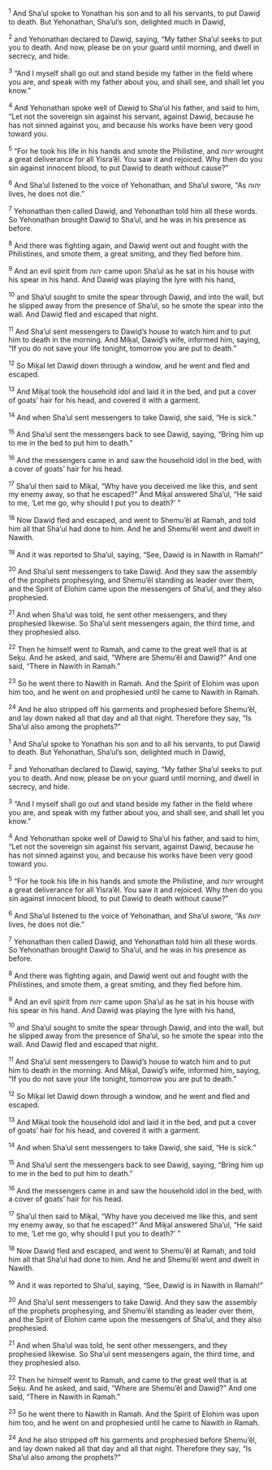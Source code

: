 <sup>1</sup> And Sha’ul spoke to Yonathan his son and to all his servants, to put Dawiḏ to death. But Yehonathan, Sha’ul’s son, delighted much in Dawiḏ,

<sup>2</sup> and Yehonathan declared to Dawiḏ, saying, “My father Sha’ul seeks to put you to death. And now, please be on your guard until morning, and dwell in secrecy, and hide.

<sup>3</sup> “And I myself shall go out and stand beside my father in the field where you are, and speak with my father about you, and shall see, and shall let you know.”

<sup>4</sup> And Yehonathan spoke well of Dawiḏ to Sha’ul his father, and said to him, “Let not the sovereign sin against his servant, against Dawiḏ, because he has not sinned against you, and because his works have been very good toward you.

<sup>5</sup> “For he took his life in his hands and smote the Philistine, and יהוה wrought a great deliverance for all Yisra’ĕl. You saw it and rejoiced. Why then do you sin against innocent blood, to put Dawiḏ to death without cause?”

<sup>6</sup> And Sha’ul listened to the voice of Yehonathan, and Sha’ul swore, “As יהוה lives, he does not die.”

<sup>7</sup> Yehonathan then called Dawiḏ, and Yehonathan told him all these words. So Yehonathan brought Dawiḏ to Sha’ul, and he was in his presence as before.

<sup>8</sup> And there was fighting again, and Dawiḏ went out and fought with the Philistines, and smote them, a great smiting, and they fled before him.

<sup>9</sup> And an evil spirit from יהוה came upon Sha’ul as he sat in his house with his spear in his hand. And Dawiḏ was playing the lyre with his hand,

<sup>10</sup> and Sha’ul sought to smite the spear through Dawiḏ, and into the wall, but he slipped away from the presence of Sha’ul, so he smote the spear into the wall. And Dawiḏ fled and escaped that night.

<sup>11</sup> And Sha’ul sent messengers to Dawiḏ’s house to watch him and to put him to death in the morning. And Miḵal, Dawiḏ’s wife, informed him, saying, “If you do not save your life tonight, tomorrow you are put to death.”

<sup>12</sup> So Miḵal let Dawiḏ down through a window, and he went and fled and escaped.

<sup>13</sup> And Miḵal took the household idol and laid it in the bed, and put a cover of goats’ hair for his head, and covered it with a garment.

<sup>14</sup> And when Sha’ul sent messengers to take Dawiḏ, she said, “He is sick.”

<sup>15</sup> And Sha’ul sent the messengers back to see Dawiḏ, saying, “Bring him up to me in the bed to put him to death.”

<sup>16</sup> And the messengers came in and saw the household idol in the bed, with a cover of goats’ hair for his head.

<sup>17</sup> Sha’ul then said to Miḵal, “Why have you deceived me like this, and sent my enemy away, so that he escaped?” And Miḵal answered Sha’ul, “He said to me, ‘Let me go, why should I put you to death?’ ”

<sup>18</sup> Now Dawiḏ fled and escaped, and went to Shemu’ĕl at Ramah, and told him all that Sha’ul had done to him. And he and Shemu’ĕl went and dwelt in Nawith.

<sup>19</sup> And it was reported to Sha’ul, saying, “See, Dawiḏ is in Nawith in Ramah!”

<sup>20</sup> And Sha’ul sent messengers to take Dawiḏ. And they saw the assembly of the prophets prophesying, and Shemu’ĕl standing as leader over them, and the Spirit of Elohim came upon the messengers of Sha’ul, and they also prophesied.

<sup>21</sup> And when Sha’ul was told, he sent other messengers, and they prophesied likewise. So Sha’ul sent messengers again, the third time, and they prophesied also.

<sup>22</sup> Then he himself went to Ramah, and came to the great well that is at Seḵu. And he asked, and said, “Where are Shemu’ĕl and Dawiḏ?” And one said, “There in Nawith in Ramah.”

<sup>23</sup> So he went there to Nawith in Ramah. And the Spirit of Elohim was upon him too, and he went on and prophesied until he came to Nawith in Ramah.

<sup>24</sup> And he also stripped off his garments and prophesied before Shemu’ĕl, and lay down naked all that day and all that night. Therefore they say, “Is Sha’ul also among the prophets?”

<sup>1</sup> And Sha’ul spoke to Yonathan his son and to all his servants, to put Dawiḏ to death. But Yehonathan, Sha’ul’s son, delighted much in Dawiḏ,

<sup>2</sup> and Yehonathan declared to Dawiḏ, saying, “My father Sha’ul seeks to put you to death. And now, please be on your guard until morning, and dwell in secrecy, and hide.

<sup>3</sup> “And I myself shall go out and stand beside my father in the field where you are, and speak with my father about you, and shall see, and shall let you know.”

<sup>4</sup> And Yehonathan spoke well of Dawiḏ to Sha’ul his father, and said to him, “Let not the sovereign sin against his servant, against Dawiḏ, because he has not sinned against you, and because his works have been very good toward you.

<sup>5</sup> “For he took his life in his hands and smote the Philistine, and יהוה wrought a great deliverance for all Yisra’ĕl. You saw it and rejoiced. Why then do you sin against innocent blood, to put Dawiḏ to death without cause?”

<sup>6</sup> And Sha’ul listened to the voice of Yehonathan, and Sha’ul swore, “As יהוה lives, he does not die.”

<sup>7</sup> Yehonathan then called Dawiḏ, and Yehonathan told him all these words. So Yehonathan brought Dawiḏ to Sha’ul, and he was in his presence as before.

<sup>8</sup> And there was fighting again, and Dawiḏ went out and fought with the Philistines, and smote them, a great smiting, and they fled before him.

<sup>9</sup> And an evil spirit from יהוה came upon Sha’ul as he sat in his house with his spear in his hand. And Dawiḏ was playing the lyre with his hand,

<sup>10</sup> and Sha’ul sought to smite the spear through Dawiḏ, and into the wall, but he slipped away from the presence of Sha’ul, so he smote the spear into the wall. And Dawiḏ fled and escaped that night.

<sup>11</sup> And Sha’ul sent messengers to Dawiḏ’s house to watch him and to put him to death in the morning. And Miḵal, Dawiḏ’s wife, informed him, saying, “If you do not save your life tonight, tomorrow you are put to death.”

<sup>12</sup> So Miḵal let Dawiḏ down through a window, and he went and fled and escaped.

<sup>13</sup> And Miḵal took the household idol and laid it in the bed, and put a cover of goats’ hair for his head, and covered it with a garment.

<sup>14</sup> And when Sha’ul sent messengers to take Dawiḏ, she said, “He is sick.”

<sup>15</sup> And Sha’ul sent the messengers back to see Dawiḏ, saying, “Bring him up to me in the bed to put him to death.”

<sup>16</sup> And the messengers came in and saw the household idol in the bed, with a cover of goats’ hair for his head.

<sup>17</sup> Sha’ul then said to Miḵal, “Why have you deceived me like this, and sent my enemy away, so that he escaped?” And Miḵal answered Sha’ul, “He said to me, ‘Let me go, why should I put you to death?’ ”

<sup>18</sup> Now Dawiḏ fled and escaped, and went to Shemu’ĕl at Ramah, and told him all that Sha’ul had done to him. And he and Shemu’ĕl went and dwelt in Nawith.

<sup>19</sup> And it was reported to Sha’ul, saying, “See, Dawiḏ is in Nawith in Ramah!”

<sup>20</sup> And Sha’ul sent messengers to take Dawiḏ. And they saw the assembly of the prophets prophesying, and Shemu’ĕl standing as leader over them, and the Spirit of Elohim came upon the messengers of Sha’ul, and they also prophesied.

<sup>21</sup> And when Sha’ul was told, he sent other messengers, and they prophesied likewise. So Sha’ul sent messengers again, the third time, and they prophesied also.

<sup>22</sup> Then he himself went to Ramah, and came to the great well that is at Seḵu. And he asked, and said, “Where are Shemu’ĕl and Dawiḏ?” And one said, “There in Nawith in Ramah.”

<sup>23</sup> So he went there to Nawith in Ramah. And the Spirit of Elohim was upon him too, and he went on and prophesied until he came to Nawith in Ramah.

<sup>24</sup> And he also stripped off his garments and prophesied before Shemu’ĕl, and lay down naked all that day and all that night. Therefore they say, “Is Sha’ul also among the prophets?”

